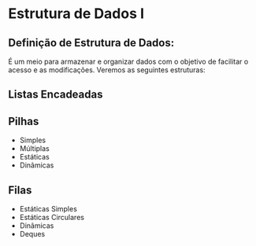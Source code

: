 # Estrutura de Dados I

## Definição de Estrutura de Dados: 
É um meio para armazenar e organizar dados com o objetivo de facilitar o
acesso e as modificações. Veremos as seguintes estruturas:

## Listas Encadeadas

## Pilhas
- Simples
- Múltiplas
- Estáticas
- Dinâmicas

## Filas
- Estáticas Simples
- Estáticas Circulares
- Dinâmicas
- Deques
